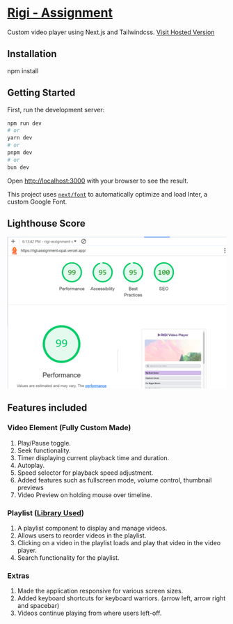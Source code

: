 # [Rigi - Assignment](https://rigi-assignment-opal.vercel.app/)

Custom video player using Next.js and Tailwindcss.
[Visit Hosted Version][vercel]

[vercel]: https://rigi-assignment-opal.vercel.app/ "Vercel"

## Installation

npm install

## Getting Started

First, run the development server:

```bash
npm run dev
# or
yarn dev
# or
pnpm dev
# or
bun dev
```

Open [http://localhost:3000](http://localhost:3000) with your browser to see the result.

This project uses [`next/font`](https://nextjs.org/docs/basic-features/font-optimization) to automatically optimize and load Inter, a custom Google Font.

## Lighthouse Score

![Screenshot 1](/public/assets/screenshots/lighthouseScore.png)

## Features included

### Video Element (Fully Custom Made)

1. Play/Pause toggle.
2. Seek functionality.
3. Timer displaying current playback time and duration.
4. Autoplay.
5. Speed selector for playback speed adjustment.
6. Added features such as fullscreen mode, volume control, thumbnail previews
7. Video Preview on holding mouse over timeline.

### Playlist ([Library Used](https://www.npmjs.com/package/react-beautiful-dnd))

1.  A playlist component to display and manage videos.
2.  Allows users to reorder videos in the playlist.
3.  Clicking on a video in the playlist loads and play that video in the video player.
4.  Search functionality for the playlist.

### Extras

1. Made the application responsive for various screen sizes.
2. Added keyboard shortcuts for keyboard warriors. (arrow left, arrow right and spacebar)
3. Videos continue playing from where users left-off.
